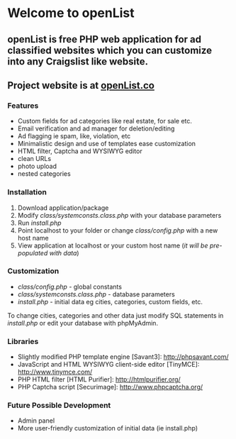 # Welcome to openList


## openList is free PHP web application for ad classified websites which you can customize into any Craigslist like website.
## Project website is at [openList.co]("http://openList.co")


### Features

- Custom fields for ad categories like real estate, for sale etc.
- Email verification and ad manager for deletion/editing
- Ad flagging ie spam, like, violation, etc
- Minimalistic design and use of templates ease customization
- HTML filter, Captcha and WYSIWYG editor
- clean URLs
- photo upload
- nested categories


### Installation

1. Download application/package
1. Modify _class/systemconsts.class.php_ with your database parameters
1. Run _install.php_
1. Point localhost to your folder or change _class/config.php_ with a new host name
1. View application at localhost or your custom host name (*it will be pre-populated with data*)


### Customization

- _class/config.php_ - global constants
- _class/systemconsts.class.php_ - database parameters
- _install.php_ - initial data eg cities, categories, custom fields, etc.

To change cities, categories and other data just modify SQL statements in _install.php_ or edit your database with phpMyAdmin.


### Libraries

- Slightly modified PHP template engine [Savant3]: http://phpsavant.com/
- JavaScript and HTML WYSIWYG client-side editor [TinyMCE]: http://www.tinymce.com/
- PHP HTML filter [HTML Purifier]: http://htmlpurifier.org/
- PHP Captcha script [Securimage]: http://www.phpcaptcha.org/


### Future Possible Development

- Admin panel
- More user-friendly customization of initial data (ie install.php)